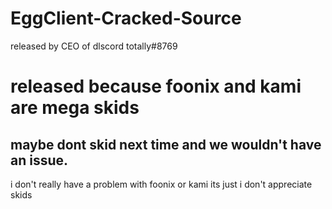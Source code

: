 # EggClient-Cracked-Source
released by CEO of dlscord totally#8769
# released because foonix and kami are mega skids
maybe dont skid next time and we wouldn't have an issue.
----------------------------------------------------------
i don't really have a problem with foonix or kami its just i don't appreciate skids
